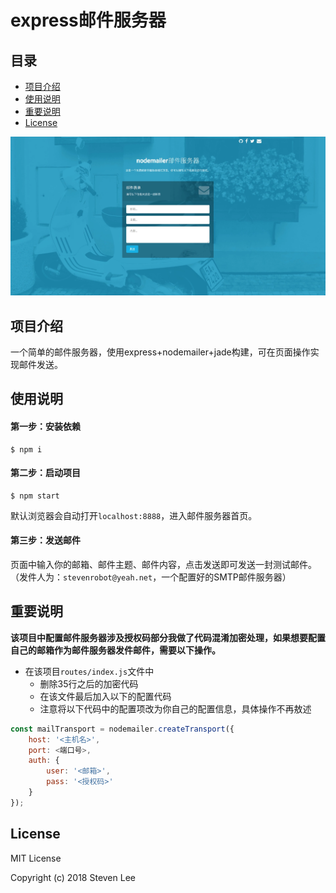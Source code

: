 # **express邮件服务器**

## 目录  
* [项目介绍](#项目介绍)  
* [使用说明](#使用说明)
* [重要说明](#重要说明)
* [License](#License)  


![项目首页截图](public/images/node-email-server.webp)
<a name="项目介绍"></a>  
## 项目介绍 
一个简单的邮件服务器，使用express+nodemailer+jade构建，可在页面操作实现邮件发送。


<a name="使用说明"></a>  
## 使用说明

#### **第一步：安装依赖**

```
$ npm i
```
#### **第二步：启动项目**
```
$ npm start
```
默认浏览器会自动打开`localhost:8888`，进入邮件服务器首页。


#### **第三步：发送邮件**

页面中输入你的邮箱、邮件主题、邮件内容，点击发送即可发送一封测试邮件。（发件人为：`stevenrobot@yeah.net`，一个配置好的SMTP邮件服务器）


<a name="重要说明"></a>  
## 重要说明

**该项目中配置邮件服务器涉及授权码部分我做了代码混淆加密处理，如果想要配置自己的邮箱作为邮件服务器发件邮件，需要以下操作。**

- 在该项目`routes/index.js`文件中
    - 删除35行之后的加密代码
    - 在该文件最后加入以下的配置代码
    - 注意将以下代码中的配置项改为你自己的配置信息，具体操作不再敖述

```js
const mailTransport = nodemailer.createTransport({
    host: '<主机名>',
    port: <端口号>,
    auth: {
        user: '<邮箱>',
        pass: '<授权码>'
    }
});
```

<a name="License"></a>  
## License

MIT License

Copyright (c) 2018 Steven Lee


